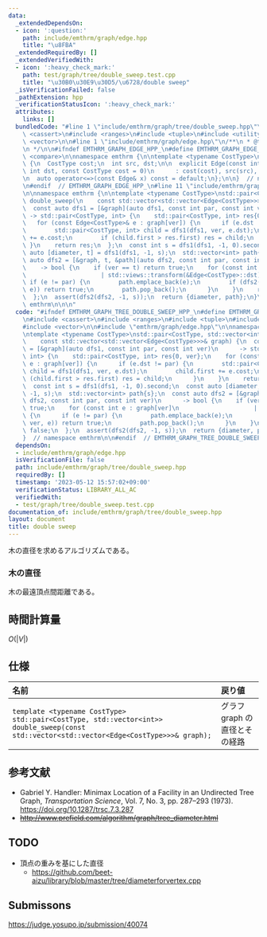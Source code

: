 ```yaml
---
data:
  _extendedDependsOn:
  - icon: ':question:'
    path: include/emthrm/graph/edge.hpp
    title: "\u8FBA"
  _extendedRequiredBy: []
  _extendedVerifiedWith:
  - icon: ':heavy_check_mark:'
    path: test/graph/tree/double_sweep.test.cpp
    title: "\u30B0\u30E9\u30D5/\u6728/double sweep"
  _isVerificationFailed: false
  _pathExtension: hpp
  _verificationStatusIcon: ':heavy_check_mark:'
  attributes:
    links: []
  bundledCode: "#line 1 \"include/emthrm/graph/tree/double_sweep.hpp\"\n\n\n\n#include\
    \ <cassert>\n#include <ranges>\n#include <tuple>\n#include <utility>\n#include\
    \ <vector>\n\n#line 1 \"include/emthrm/graph/edge.hpp\"\n/**\n * @title \u8FBA\
    \n */\n\n#ifndef EMTHRM_GRAPH_EDGE_HPP_\n#define EMTHRM_GRAPH_EDGE_HPP_\n\n#include\
    \ <compare>\n\nnamespace emthrm {\n\ntemplate <typename CostType>\nstruct Edge\
    \ {\n  CostType cost;\n  int src, dst;\n\n  explicit Edge(const int src, const\
    \ int dst, const CostType cost = 0)\n      : cost(cost), src(src), dst(dst) {}\n\
    \n  auto operator<=>(const Edge& x) const = default;\n};\n\n}  // namespace emthrm\n\
    \n#endif  // EMTHRM_GRAPH_EDGE_HPP_\n#line 11 \"include/emthrm/graph/tree/double_sweep.hpp\"\
    \n\nnamespace emthrm {\n\ntemplate <typename CostType>\nstd::pair<CostType, std::vector<int>>\
    \ double_sweep(\n    const std::vector<std::vector<Edge<CostType>>>& graph) {\n\
    \  const auto dfs1 = [&graph](auto dfs1, const int par, const int ver)\n     \
    \ -> std::pair<CostType, int> {\n    std::pair<CostType, int> res{0, ver};\n \
    \   for (const Edge<CostType>& e : graph[ver]) {\n      if (e.dst != par) {\n\
    \        std::pair<CostType, int> child = dfs1(dfs1, ver, e.dst);\n        child.first\
    \ += e.cost;\n        if (child.first > res.first) res = child;\n      }\n   \
    \ }\n    return res;\n  };\n  const int s = dfs1(dfs1, -1, 0).second;\n  const\
    \ auto [diameter, t] = dfs1(dfs1, -1, s);\n  std::vector<int> path{s};\n  const\
    \ auto dfs2 = [&graph, t, &path](auto dfs2, const int par, const int ver)\n  \
    \    -> bool {\n    if (ver == t) return true;\n    for (const int e : graph[ver]\n\
    \                     | std::views::transform(&Edge<CostType>::dst)) {\n     \
    \ if (e != par) {\n        path.emplace_back(e);\n        if (dfs2(dfs2, ver,\
    \ e)) return true;\n        path.pop_back();\n      }\n    }\n    return false;\n\
    \  };\n  assert(dfs2(dfs2, -1, s));\n  return {diameter, path};\n}\n\n}  // namespace\
    \ emthrm\n\n\n"
  code: "#ifndef EMTHRM_GRAPH_TREE_DOUBLE_SWEEP_HPP_\n#define EMTHRM_GRAPH_TREE_DOUBLE_SWEEP_HPP_\n\
    \n#include <cassert>\n#include <ranges>\n#include <tuple>\n#include <utility>\n\
    #include <vector>\n\n#include \"emthrm/graph/edge.hpp\"\n\nnamespace emthrm {\n\
    \ntemplate <typename CostType>\nstd::pair<CostType, std::vector<int>> double_sweep(\n\
    \    const std::vector<std::vector<Edge<CostType>>>& graph) {\n  const auto dfs1\
    \ = [&graph](auto dfs1, const int par, const int ver)\n      -> std::pair<CostType,\
    \ int> {\n    std::pair<CostType, int> res{0, ver};\n    for (const Edge<CostType>&\
    \ e : graph[ver]) {\n      if (e.dst != par) {\n        std::pair<CostType, int>\
    \ child = dfs1(dfs1, ver, e.dst);\n        child.first += e.cost;\n        if\
    \ (child.first > res.first) res = child;\n      }\n    }\n    return res;\n  };\n\
    \  const int s = dfs1(dfs1, -1, 0).second;\n  const auto [diameter, t] = dfs1(dfs1,\
    \ -1, s);\n  std::vector<int> path{s};\n  const auto dfs2 = [&graph, t, &path](auto\
    \ dfs2, const int par, const int ver)\n      -> bool {\n    if (ver == t) return\
    \ true;\n    for (const int e : graph[ver]\n                     | std::views::transform(&Edge<CostType>::dst))\
    \ {\n      if (e != par) {\n        path.emplace_back(e);\n        if (dfs2(dfs2,\
    \ ver, e)) return true;\n        path.pop_back();\n      }\n    }\n    return\
    \ false;\n  };\n  assert(dfs2(dfs2, -1, s));\n  return {diameter, path};\n}\n\n\
    }  // namespace emthrm\n\n#endif  // EMTHRM_GRAPH_TREE_DOUBLE_SWEEP_HPP_\n"
  dependsOn:
  - include/emthrm/graph/edge.hpp
  isVerificationFile: false
  path: include/emthrm/graph/tree/double_sweep.hpp
  requiredBy: []
  timestamp: '2023-05-12 15:57:02+09:00'
  verificationStatus: LIBRARY_ALL_AC
  verifiedWith:
  - test/graph/tree/double_sweep.test.cpp
documentation_of: include/emthrm/graph/tree/double_sweep.hpp
layout: document
title: double sweep
---
```


木の直径を求めるアルゴリズムである。


### 木の直径

木の最遠頂点間距離である。


## 時間計算量

$O(\lvert V \rvert)$


## 仕様

|名前|戻り値|
|:--|:--|
|`template <typename CostType>`<br>`std::pair<CostType, std::vector<int>> double_sweep(const std::vector<std::vector<Edge<CostType>>>& graph);`|グラフ $\mathrm{graph}$ の直径とその経路|


## 参考文献

- Gabriel Y. Handler: Minimax Location of a Facility in an Undirected Tree Graph, *Transportation Science*, Vol. 7, No. 3, pp. 287–293 (1973). https://doi.org/10.1287/trsc.7.3.287
- ~~http://www.prefield.com/algorithm/graph/tree_diameter.html~~


## TODO

- 頂点の重みを基にした直径
  - https://github.com/beet-aizu/library/blob/master/tree/diameterforvertex.cpp


## Submissons

https://judge.yosupo.jp/submission/40074

